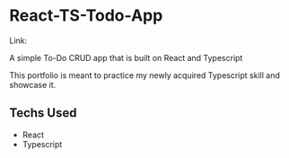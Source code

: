 # React-TS-Todo-App

Link:

A simple To-Do CRUD app that is built on React and Typescript

This portfolio is meant to practice my newly acquired Typescript skill and showcase it.

## Techs Used

- React
- Typescript
